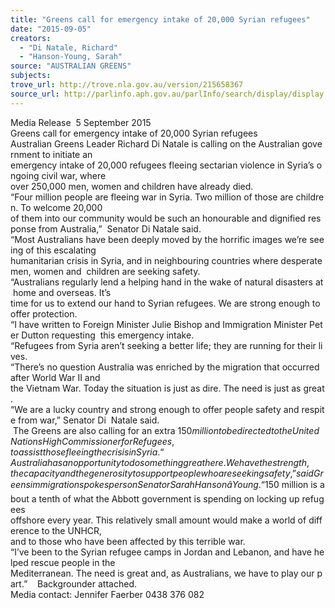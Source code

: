 ```yaml
---
title: "Greens call for emergency intake of 20,000 Syrian refugees"
date: "2015-09-05"
creators:
  - "Di Natale, Richard"
  - "Hanson-Young, Sarah"
source: "AUSTRALIAN GREENS"
subjects:
trove_url: http://trove.nla.gov.au/version/215658367
source_url: http://parlinfo.aph.gov.au/parlInfo/search/display/display.w3p;query=Id%3A%22media/pressrel/4060583%22
---
```


 Media Release  5 September 2015     Greens call for emergency intake of 20,000 Syrian refugees     Australian Greens Leader Richard Di Natale is calling on the Australian government to initiate an  emergency intake of 20,000 refugees fleeing sectarian violence in Syria’s ongoing civil war, where  over 250,000 men, women and children have already died.    “Four million people are fleeing war in Syria. Two million of those are children. To welcome 20,000  of them into our community would be such an honourable and dignified response from Australia,”  Senator Di Natale said.     “Most Australians have been deeply moved by the horrific images we’re seeing of this escalating  humanitarian crisis in Syria, and in neighbouring countries where desperate men, women and  children are seeking safety.     “Australians regularly lend a helping hand in the wake of natural disasters at home and overseas. It’s  time for us to extend our hand to Syrian refugees. We are strong enough to offer protection.     “I have written to Foreign Minister Julie Bishop and Immigration Minister Peter Dutton requesting  this emergency intake.      “Refugees from Syria aren’t seeking a better life; they are running for their lives.      “There’s no question Australia was enriched by the migration that occurred after World War II and  the Vietnam War. Today the situation is just as dire. The need is just as great.      “We are a lucky country and strong enough to offer people safety and respite from war,” Senator Di  Natale said.      The Greens are also calling for an extra $150 million to be directed to the United Nations High  Commissioner for Refugees, to assist those fleeing the crisis in Syria.     “Australia has an opportunity to do something great here. We have the strength, the capacity and  the generosity to support people who are seeking safety,” said Greens immigration spokesperson  Senator Sarah HansonâYoung.     “$150 million is about a tenth of what the Abbott government is spending on locking up refugees  offshore every year. This relatively small amount would make a world of difference to the UNHCR,  and to those who have been affected by this terrible war.     “I’ve been to the Syrian refugee camps in Jordan and Lebanon, and have helped rescue people in the  Mediterranean. The need is great and, as Australians, we have to play our part.”    Backgrounder attached.    Media contact: Jennifer Faerber 0438 376 082   

